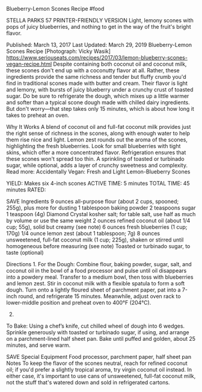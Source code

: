 Blueberry-Lemon Scones Recipe
#food 

STELLA PARKS
57     PRINTER-FRIENDLY VERSION
Light, lemony scones with pops of juicy blueberries, and nothing to get in the way of the fruit's bright flavor.

Published: March 13, 2017 Last Updated: March 29, 2019
Blueberry-Lemon Scones Recipe
[Photograph: Vicky Wasik]
https://www.seriouseats.com/recipes/2017/03/lemon-blueberry-scones-vegan-recipe.html
Despite containing both coconut oil and coconut milk, these scones don't end up with a coconutty flavor at all. Rather, these ingredients provide the same richness and tender but fluffy crumb you'd find in traditional scones made with butter and cream. Their flavor is light and lemony, with bursts of juicy blueberry under a crunchy crust of toasted sugar. Do be sure to refrigerate the dough, which mixes up a little warmer and softer than a typical scone dough made with chilled dairy ingredients. But don't worry—that step takes only 15 minutes, which is about how long it takes to preheat an oven.

Why It Works
A blend of coconut oil and full-fat coconut milk provides just the right sense of richness in the scones, along with enough water to help them rise nice and light.
Lemon zest rounds out the aroma of the scones, highlighting the fresh blueberries.
Look for small blueberries with tight skins, which offer a more concentrated flavor.
Refrigeration ensures that these scones won't spread too thin.
A sprinkling of toasted or turbinado sugar, while optional, adds a layer of crunchy sweetness and complexity.
Read more: Accidentally Vegan: Fresh and Light Lemon-Blueberry Scones

YIELD:
Makes six 4-inch scones
ACTIVE TIME:
5 minutes
TOTAL TIME:
45 minutes
RATED:
    
 SAVE
Ingredients
9 ounces all-purpose flour (about 2 cups, spooned; 255g), plus more for dusting
1 tablespoon baking powder
2 teaspoons sugar
1 teaspoon (4g) Diamond Crystal kosher salt; for table salt, use half as much by volume or use the same weight
2 ounces refined coconut oil (about 1/4 cup; 55g), solid but creamy (see note)
6 ounces fresh blueberries (1 cup; 170g)
1/4 ounce lemon zest (about 1 tablespoon; 7g)
8 ounces unsweetened, full-fat coconut milk (1 cup; 225g), shaken or stirred until homogeneous before measuring (see note)
Toasted or turbinado sugar, to taste (optional)

Directions
1.
For the Dough: Combine flour, baking powder, sugar, salt, and coconut oil in the bowl of a food processor and pulse until oil disappears into a powdery meal. Transfer to a medium bowl, then toss with blueberries and lemon zest. Stir in coconut milk with a flexible spatula to form a soft dough. Turn onto a lightly floured sheet of parchment paper, pat into a 7-inch round, and refrigerate 15 minutes. Meanwhile, adjust oven rack to lower-middle position and preheat oven to 400°F (204°C).

2.
To Bake: Using a chef’s knife, cut chilled wheel of dough into 6 wedges. Sprinkle generously with toasted or turbinado sugar, if using, and arrange on a parchment-lined half sheet pan. Bake until puffed and golden, about 25 minutes, and serve warm.

 SAVE
Special Equipment
Food processor, parchment paper, half sheet pan
Notes
To keep the flavor of the scones neutral, reach for refined coconut oil; if you'd prefer a slightly tropical aroma, try virgin coconut oil instead. In either case, it's important to use cans of unsweetened, full-fat coconut milk, not the stuff that's watered down and sold in refrigerated cartons.